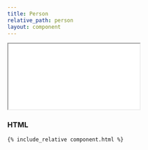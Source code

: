 ```yaml
---
title: Person
relative_path: person
layout: component
---
```


<iframe class="large" src="{{ site.baseurl}}/component/{{ page.relative_path }}/example.html"></iframe>

<h3>HTML</h3>

```html
{% include_relative component.html %}
```

